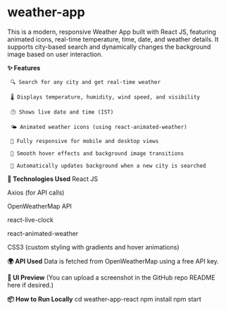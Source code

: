 # weather-app
This is a modern, responsive Weather App built with React JS, featuring animated icons, real-time temperature, time, date, and weather details. It supports city-based search and dynamically changes the background image based on user interaction.

 **✨ Features**

     🔍 Search for any city and get real-time weather

     🌡️ Displays temperature, humidity, wind speed, and visibility

     🕒 Shows live date and time (IST)

     🌤️ Animated weather icons (using react-animated-weather)

     📱 Fully responsive for mobile and desktop views

     🎨 Smooth hover effects and background image transitions

     🔁 Automatically updates background when a new city is searched

**🧰 Technologies Used**
React JS

Axios (for API calls)

OpenWeatherMap API

react-live-clock

react-animated-weather

CSS3 (custom styling with gradients and hover animations)

**🌍 API Used**
Data is fetched from OpenWeatherMap using a free API key.

**📸 UI Preview**
(You can upload a screenshot in the GitHub repo README here if desired.)

**📦 How to Run Locally**
cd weather-app-react
npm install
npm start
